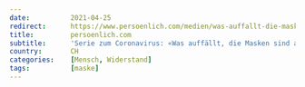 ```yaml
---
date:          2021-04-25
redirect:      https://www.persoenlich.com/medien/was-auffallt-die-masken-sind-auf-dem-ruckzug
title:         persoenlich.com
subtitle:      'Serie zum Coronavirus: «Was auffällt, die Masken sind auf dem Rückzug»'
country:       CH
categories:    [Mensch, Widerstand]
tags:          [maske]
---
```


